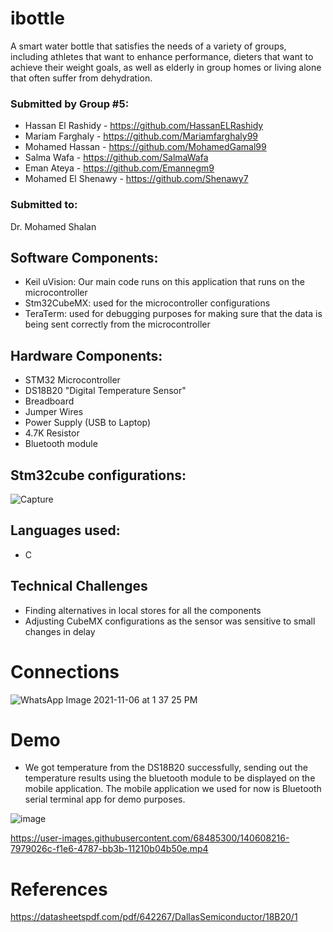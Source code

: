 # ibottle
A smart water bottle that satisfies the needs of a variety of groups, including athletes that want to enhance performance, dieters that want to achieve their weight goals, as well as elderly in group homes or living alone that often suffer from dehydration.

### Submitted by Group #5:
* Hassan El Rashidy - https://github.com/HassanELRashidy
* Mariam Farghaly - https://github.com/Mariamfarghaly99
* Mohamed Hassan - https://github.com/MohamedGamal99
* Salma Wafa - https://github.com/SalmaWafa
* Eman Ateya - https://github.com/Emannegm9
* Mohamed El Shenawy - https://github.com/Shenawy7

### Submitted to:
Dr. Mohamed Shalan

## Software Components:

* Keil uVision: Our main code runs on this application that runs on the microcontroller
* Stm32CubeMX: used for the microcontroller configurations 
* TeraTerm: used for debugging purposes for making sure that the data is being sent correctly from the microcontroller

## Hardware Components:

* STM32 Microcontroller
* DS18B20 "Digital Temperature Sensor" 
* Breadboard
* Jumper Wires
* Power Supply (USB to Laptop)
* 4.7K Resistor
* Bluetooth module

## Stm32cube configurations:
![Capture](https://user-images.githubusercontent.com/68485300/140608422-e58ffddd-37d8-45fb-8e6e-b1de7e23d0fb.JPG)

## Languages used:
* C 

## Technical Challenges

* Finding alternatives in local stores for all the components 
* Adjusting CubeMX configurations as the sensor was sensitive to small changes in delay

# Connections

![WhatsApp Image 2021-11-06 at 1 37 25 PM](https://user-images.githubusercontent.com/68485300/140608235-35e85296-d7ce-4f8a-a635-425a087ec264.jpeg)

# Demo

* We got temperature from the DS18B20 successfully, sending out the temperature results using the bluetooth module to be displayed on the mobile application. The mobile application we used for now is Bluetooth serial terminal app for demo purposes.

![image](https://user-images.githubusercontent.com/75340968/140609625-26fcebae-ed19-46fc-b411-26808078f82c.png)

https://user-images.githubusercontent.com/68485300/140608216-7979026c-f1e6-4787-bb3b-11210b04b50e.mp4

# References
https://datasheetspdf.com/pdf/642267/DallasSemiconductor/18B20/1
